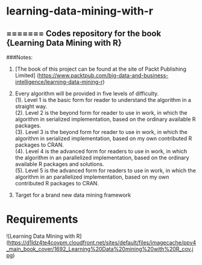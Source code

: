 # learning-data-mining-with-r
=======
Codes repository for the book {Learning Data Mining with R}
------------

###Notes:<br/> 
1. [The book of this project can be found at the site of Packt Publishing Limited] (https://www.packtpub.com/big-data-and-business-intelligence/learning-data-mining-r) <br/>

2. Every algorithm will be provided in five levels of difficulty.<br/>
(1). Level 1 is the basic form for reader to understand the algorithm in a straight way.<br/>
(2). Level 2 is the beyond form for reader to use in work, in which the algorithm in serialized implementation, based on the ordinary available R packages.<br/>
(3). Level 3 is the beyond form for reader to use in work, in which the algorithm in serialized implementation, based on my own contributed R packages to CRAN.<br/>
(4). Level 4 is the advanced form for readers to use in work, in which the algorithm in an parallelized implementation, based on the ordinary available R packages and solutions.<br/>
(5). Level 5 is the advanced form for readers to use in work, in which the algorithm in an parallelized implementation, based on my own contributed R packages to CRAN.<br/>

3. Target for a brand new data mining framework

# Requirements

![Learning Data Mining with R] (https://d1ldz4te4covpm.cloudfront.net/sites/default/files/imagecache/ppv4_main_book_cover/1692_Learning%20Data%20mining%20with%20R_cov.jpg)

